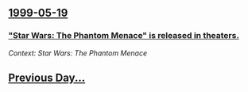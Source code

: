 ## [1999-05-19](/news/1999/05/19/index.md)

### [ "Star Wars: The Phantom Menace" is released in theaters.](/news/1999/05/19/star-wars-the-phantom-menace-is-released-in-theaters.md)
_Context: Star Wars: The Phantom Menace_

## [Previous Day...](/news/1999/05/18/index.md)

